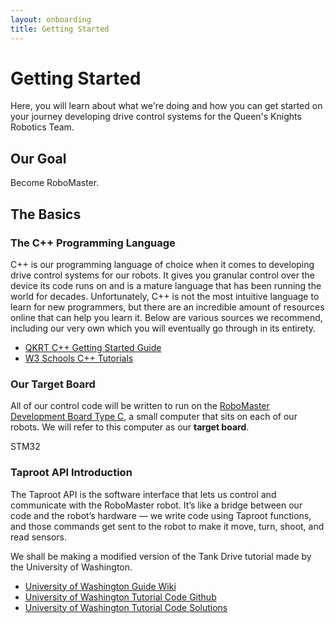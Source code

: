 ```yaml
---
layout: onboarding
title: Getting Started
---
```


# Getting Started

Here, you will learn about what we're doing and how you can get started on your journey developing drive control systems for the Queen's Knights Robotics Team.

## Our Goal

Become RoboMaster.

## The Basics

### The C++ Programming Language

C++ is our programming language of choice when it comes to developing drive control systems for our robots. It gives you granular control over the device its code runs on and is a mature language that has been running the world for decades. Unfortunately, C++ is not the most intuitive language to learn for new programmers, but there are an incredible amount of resources online that can help you learn it. Below are various sources we recommend, including our very own which you will eventually go through in its entirety.

-   [QKRT C++ Getting Started Guide](https://www.notion.so/C-1211ea6d75cd8135bcc6e53c699f216a?pvs=21)
-   [W3 Schools C++ Tutorials]()

### Our Target Board

All of our control code will be written to run on the [RoboMaster Development Board Type C](https://www.robomaster.com/en-US/products/components/general/development-board-type-c/info), a small computer that sits on each of our robots. We will refer to this computer as our **target board**.

STM32

### Taproot API Introduction

The Taproot API is the software interface that lets us control and communicate with the RoboMaster robot.
It’s like a bridge between our code and the robot’s hardware — we write code using Taproot functions, and those commands get sent to the robot to make it move, turn, shoot, and read sensors.

We shall be making a modified version of the Tank Drive tutorial made by the University of Washington.

- [University of Washington Guide Wiki](https://aruw.gitlab.io/controls/aruw-edu/tutorials/1_tank_drive.html)
- [University of Washington Tutorial Code Github](https://gitlab.com/aruw/controls/aruw-edu)
- [University of Washington Tutorial Code Solutions](https://gitlab.com/aruw/controls/aruw-edu/-/tree/solutions?ref_type=heads)